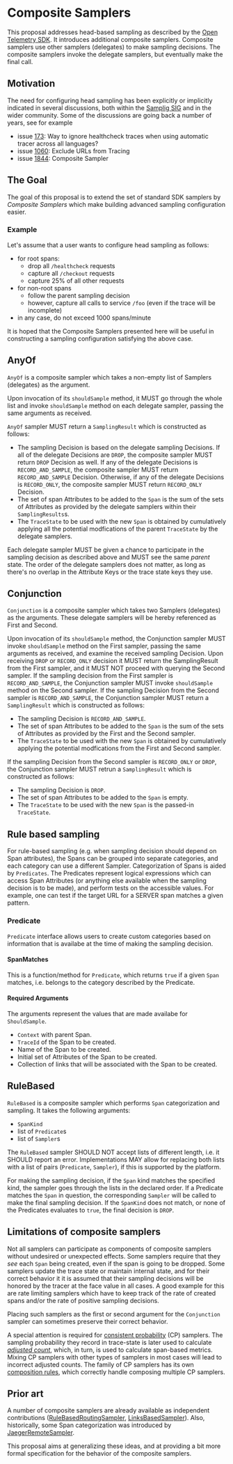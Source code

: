 # Composite Samplers

This proposal addresses head-based sampling as described by the [Open Telemetry SDK](https://github.com/open-telemetry/opentelemetry-specification/blob/main/specification/trace/sdk.md#sampling).
It introduces additional composite samplers. Composite samplers use other samplers (delegates) to make sampling decisions. The composite samplers invoke the delegate samplers, but eventually make the final call.

## Motivation

The need for configuring head sampling has been explicitly or implicitly indicated in several discussions, both within the [Samplig SIG](https://docs.google.com/document/d/1gASMhmxNt9qCa8czEMheGlUW2xpORiYoD7dBD7aNtbQ) and in the wider community. Some of the discussions are going back a number of years, see for example

- issue [173](https://github.com/open-telemetry/opentelemetry-specification/issues/173): Way to ignore healthcheck traces when using automatic tracer across all languages?
- issue [1060](https://github.com/open-telemetry/opentelemetry-java-instrumentation/issues/1060): Exclude URLs from Tracing
- issue [1844](https://github.com/open-telemetry/opentelemetry-specification/issues/1844): Composite Sampler

## The Goal

The goal of this proposal is to extend the set of standard SDK samplers by _Composite Samplers_ which make building advanced sampling configuration easier.

### Example

Let's assume that a user wants to configure head sampling as follows:

- for root spans:
  - drop all `/healthcheck` requests
  - capture all `/checkout` requests
  - capture 25% of all other requests
- for non-root spans
  - follow the parent sampling decision
  - however, capture all calls to service `/foo` (even if the trace will be incomplete)
- in any case, do not exceed 1000 spans/minute

It is hoped that the Composite Samplers presented here will be useful in constructing a sampling configuration satisfying the above case.

## AnyOf

`AnyOf` is a composite sampler which takes a non-empty list of Samplers (delegates) as the argument.

Upon invocation of its `shouldSample` method, it MUST go through the whole list and invoke `shouldSample` method on each delegate sampler, passing the same arguments as received.

`AnyOf` sampler MUST return a `SamplingResult` which is constructed as follows:

- The sampling Decision is based on the delegate sampling Decisions. If all of the delegate Decisions are `DROP`, the composite sampler MUST return `DROP` Decision as well.
If any of the delegate Decisions is `RECORD_AND_SAMPLE`, the composite sampler MUST return `RECORD_AND_SAMPLE` Decision.
Otherwise, if any of the delegate Decisions is `RECORD_ONLY`, the composite sampler MUST return `RECORD_ONLY` Decision.
- The set of span Attributes to be added to the `Span` is the sum of the sets of Attributes as provided by the delegate samplers within their `SamplingResults`s.
- The `TraceState` to be used with the new `Span` is obtained by cumulatively applying all the potential modfications of the parent `TraceState` by the delegate samplers.

Each delegate sampler MUST be given a chance to participate in the sampling decision as described above and MUST see the same _parent_ state. The order of the delegate samplers does not matter, as long as there's no overlap in the Attribute Keys or the trace state keys they use.

## Conjunction

`Conjunction` is a composite sampler which takes two Samplers (delegates) as the arguments. These delegate samplers will be hereby referenced as First and Second.

Upon invocation of its `shouldSample` method, the Conjunction sampler MUST invoke `shouldSample` method on the First sampler, passing the same arguments as received, and examine the received sampling Decision. Upon receiving `DROP` or `RECORD_ONLY` decision it MUST return the SamplingResult from the First sampler, and it MUST NOT proceed with querying the Second sampler. If the sampling decision from the First sampler is `RECORD_AND_SAMPLE`, the Conjunction sampler MUST invoke `shouldSample` method on the Second sampler.
If the sampling Decision from the Second sampler is `RECORD_AND_SAMPLE`, the Conjunction sampler MUST return a `SamplingResult` which is constructed as follows:

- The sampling Decision is `RECORD_AND_SAMPLE`.
- The set of span Attributes to be added to the `Span` is the sum of the sets of Attributes as provided by the First and the Second sampler.
- The `TraceState` to be used with the new `Span` is obtained by cumulatively applying the potential modfications from the First and Second sampler.

If the sampling Decision from the Second sampler is `RECORD_ONLY` or `DROP`, the Conjunction sampler MUST retrun a `SamplingResult` which is constructed as follows:

- The sampling Decision is `DROP`.
- The set of span Attributes to be added to the `Span` is empty.
- The `TraceState` to be used with the new `Span` is the passed-in `TraceState`.


## Rule based sampling

For rule-based sampling (e.g. when sampling decision should depend on Span attributes), the Spans can be grouped into separate categories, and each category can use a different Sampler. Categorization of Spans is aided by `Predicates`.
The Predicates represent logical expressions which can access Span Attributes (or anything else available when the sampling decision is to be made), and perform tests on the accessible values.
For example, one can test if the target URL for a SERVER span matches a given pattern.

### Predicate

`Predicate` interface allows users to create custom categories based on information that is availabe at the time of making the sampling decision.

#### SpanMatches

This is a function/method for `Predicate`, which returns `true` if a given `Span` matches, i.e. belongs to the category described by the Predicate.

#### Required Arguments

The arguments represent the values that are made availabe for `ShouldSample`.

- `Context` with parent Span.
- `TraceId` of the Span to be created.
- Name of the Span to be created.
- Initial set of Attributes of the Span to be created.
- Collection of links that will be associated with the Span to be created.

## RuleBased

`RuleBased` is a composite sampler which performs `Span` categorization and sampling.
It takes the following arguments:
- `SpanKind`
- list of `Predicate`s
- list of `Sampler`s

The `RuleBased` sampler SHOULD NOT accept lists of different length, i.e. it SHOULD report an error. Implementations MAY allow for replacing both lists with a list of pairs (`Predicate`, `Sampler`), if this is supported by the platform.

For making the sampling decision, if the `Span` kind matches the specified kind, the sampler goes through the lists in the declared order. If a Predicate matches the `Span` in question, the corresponding `Sampler` will be called to make the final sampling decision. If the `SpanKind` does not match, or none of the Predicates evaluates to `true`, the final decision is `DROP`.

## Limitations of composite samplers

Not all samplers can participate as components of composite samplers without undesired or unexpected effects. Some samplers require that they _see_ each `Span` being created, even if the span is going to be dropped. Some samplers update the trace state or maintain internal state, and for their correct behavior it it is assumed that their sampling decisions will be honored by the tracer at the face value in all cases. A good example for this are rate limiting samplers which have to keep track of the rate of created spans and/or the rate of positive sampling decisions.

Placing such samplers as the first or second argument for the `Conjunction` sampler can sometimes preserve their correct behavior.

A special attention is required for [consistent probability](https://opentelemetry.io/docs/specs/otel/trace/tracestate-probability-sampling/#consistent-probability-sampler) (CP) samplers. The sampling probability they record in trace-state is later used to calculate [_adjusted count_](https://opentelemetry.io/docs/specs/otel/trace/tracestate-probability-sampling/#adjusted-count), which, in turn, is used to calculate span-based metrics. Mixing CP samplers with other types of samplers in most cases will lead to incorrect adjusted counts. The family of CP samplers has its own [composition rules](https://opentelemetry.io/docs/specs/otel/trace/tracestate-probability-sampling/#composition-rules), which correctly handle composing multiple CP samplers.

## Prior art

A number of composite samplers are already available as independent contributions
([RuleBasedRoutingSampler](https://github.com/open-telemetry/opentelemetry-java-contrib/blob/main/samplers/src/main/java/io/opentelemetry/contrib/sampler/RuleBasedRoutingSampler.java),
[LinksBasedSampler](https://github.com/open-telemetry/opentelemetry-java-contrib/blob/main/samplers/src/main/java/io/opentelemetry/contrib/sampler/LinksBasedSampler.java)).
Also, historically, some Span categorization was introduced by [JaegerRemoteSampler](https://www.jaegertracing.io/docs/1.54/sampling/#remote-sampling).

This proposal aims at generalizing these ideas, and at providing a bit more formal specification for the behavior of the composite samplers.
